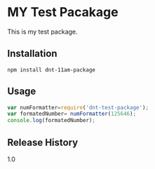 # MY Test Pacakage

This is my test package.

## Installation
`npm install dnt-11am-package`

## Usage
```javascript
var numFormatter=require('dnt-test-package');
var formatedNumber= numFormatter(125646);
console.log(formatedNumber);
```

## Release History 
1.0